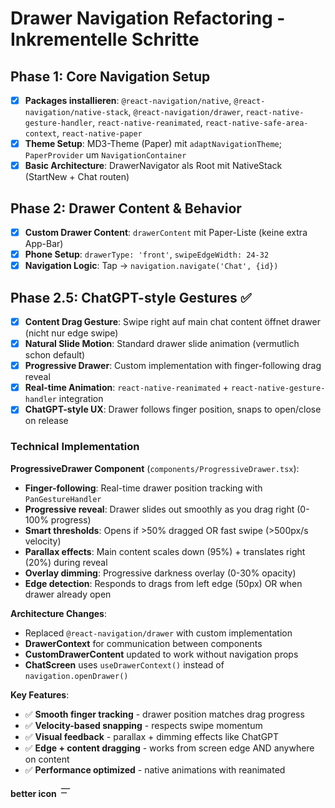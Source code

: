 # Drawer Navigation Refactoring - Inkrementelle Schritte

## Phase 1: Core Navigation Setup
- [x] **Packages installieren**: `@react-navigation/native`, `@react-navigation/native-stack`, `@react-navigation/drawer`, `react-native-gesture-handler`, `react-native-reanimated`, `react-native-safe-area-context`, `react-native-paper`
- [x] **Theme Setup**: MD3-Theme (Paper) mit `adaptNavigationTheme`; `PaperProvider` um `NavigationContainer`
- [x] **Basic Architecture**: DrawerNavigator als Root mit NativeStack (StartNew + Chat routen)

## Phase 2: Drawer Content & Behavior
- [x] **Custom Drawer Content**: `drawerContent` mit Paper-Liste (keine extra App-Bar)
- [x] **Phone Setup**: `drawerType: 'front'`, `swipeEdgeWidth: 24-32`
- [x] **Navigation Logic**: Tap → `navigation.navigate('Chat', {id})`

## Phase 2.5: ChatGPT-style Gestures ✅
- [x] **Content Drag Gesture**: Swipe right auf main chat content öffnet drawer (nicht nur edge swipe)
- [x] **Natural Slide Motion**: Standard drawer slide animation (vermutlich schon default)
- [x] **Progressive Drawer**: Custom implementation with finger-following drag reveal
- [x] **Real-time Animation**: `react-native-reanimated` + `react-native-gesture-handler` integration
- [x] **ChatGPT-style UX**: Drawer follows finger position, snaps to open/close on release

### Technical Implementation
**ProgressiveDrawer Component** (`components/ProgressiveDrawer.tsx`):
- **Finger-following**: Real-time drawer position tracking with `PanGestureHandler`
- **Progressive reveal**: Drawer slides out smoothly as you drag right (0-100% progress)
- **Smart thresholds**: Opens if >50% dragged OR fast swipe (>500px/s velocity)
- **Parallax effects**: Main content scales down (95%) + translates right (20%) during reveal
- **Overlay dimming**: Progressive darkness overlay (0-30% opacity)
- **Edge detection**: Responds to drags from left edge (50px) OR when drawer already open

**Architecture Changes**:
- Replaced `@react-navigation/drawer` with custom implementation
- **DrawerContext** for communication between components
- **CustomDrawerContent** updated to work without navigation props
- **ChatScreen** uses `useDrawerContext()` instead of `navigation.openDrawer()`

**Key Features**:
- ✅ **Smooth finger tracking** - drawer position matches drag progress
- ✅ **Velocity-based snapping** - respects swipe momentum 
- ✅ **Visual feedback** - parallax + dimming effects like ChatGPT
- ✅ **Edge + content dragging** - works from screen edge AND anywhere on content
- ✅ **Performance optimized** - native animations with reanimated

**better icon**
<svg width="20" height="20" viewBox="0 0 20 20" fill="currentColor" xmlns="http://www.w3.org/2000/svg" data-rtl-flip="" class="icon-lg text-token-text-secondary mx-2"><path d="M11.6663 12.6686L11.801 12.6823C12.1038 12.7445 12.3313 13.0125 12.3313 13.3337C12.3311 13.6547 12.1038 13.9229 11.801 13.985L11.6663 13.9987H3.33325C2.96609 13.9987 2.66839 13.7008 2.66821 13.3337C2.66821 12.9664 2.96598 12.6686 3.33325 12.6686H11.6663ZM16.6663 6.00163L16.801 6.0153C17.1038 6.07747 17.3313 6.34546 17.3313 6.66667C17.3313 6.98788 17.1038 7.25586 16.801 7.31803L16.6663 7.33171H3.33325C2.96598 7.33171 2.66821 7.03394 2.66821 6.66667C2.66821 6.2994 2.96598 6.00163 3.33325 6.00163H16.6663Z"></path></svg>
